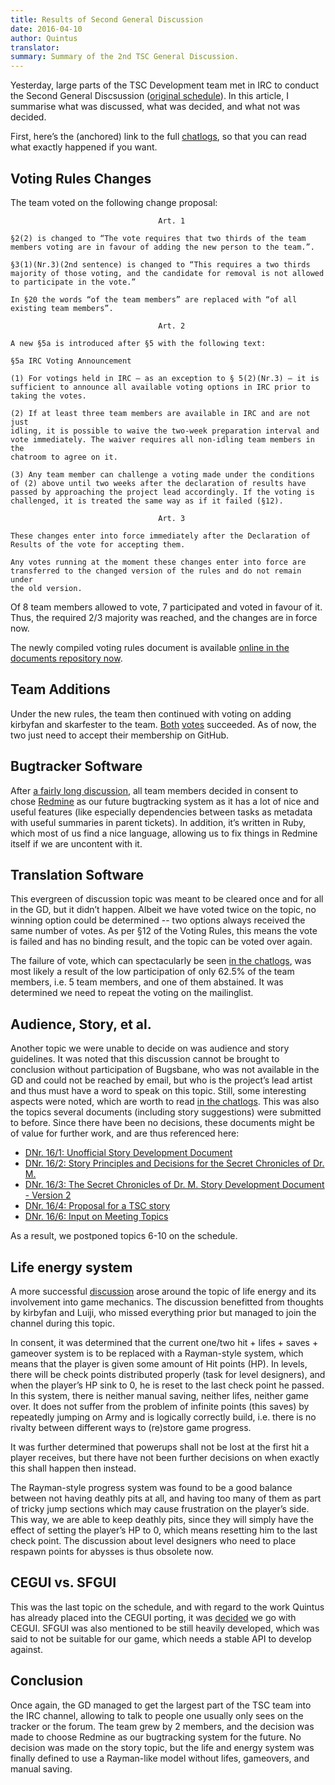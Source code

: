```yaml
---
title: Results of Second General Discussion
date: 2016-04-10
author: Quintus
translator:
summary: Summary of the 2nd TSC General Discussion.
---
```


Yesterday, large parts of the TSC Development team met in IRC to
conduct the Second General Discsussion ([original schedule][1]). In
this article, I summarise what was discussed, what was decided, and
what not was decided.

First, here’s the (anchored) link to the full [chatlogs][2], so that
you can read what exactly happened if you want.

Voting Rules Changes
--------------------

The team voted on the following change proposal:


~~~~~~~~~~~~~~~~~~~~~~~~~~~~~~
                                 Art. 1

§2(2) is changed to “The vote requires that two thirds of the team
members voting are in favour of adding the new person to the team.”.

§3(1)(Nr.3)(2nd sentence) is changed to “This requires a two thirds
majority of those voting, and the candidate for removal is not allowed
to participate in the vote.”

In §20 the words “of the team members” are replaced with “of all
existing team members”.

                                 Art. 2

A new §5a is introduced after §5 with the following text:

§5a IRC Voting Announcement

(1) For votings held in IRC — as an exception to § 5(2)(Nr.3) — it is
sufficient to announce all available voting options in IRC prior to
taking the votes.

(2) If at least three team members are available in IRC and are not just
idling, it is possible to waive the two-week preparation interval and
vote immediately. The waiver requires all non-idling team members in the
chatroom to agree on it.

(3) Any team member can challenge a voting made under the conditions
of (2) above until two weeks after the declaration of results have
passed by approaching the project lead accordingly. If the voting is
challenged, it is treated the same way as if it failed (§12).

                                 Art. 3

These changes enter into force immediately after the Declaration of
Results of the vote for accepting them.

Any votes running at the moment these changes enter into force are
transferred to the changed version of the rules and do not remain under
the old version.
~~~~~~~~~~~~~~~~~~~~~~~~~~~~~~

Of 8 team members allowed to vote, 7 participated and voted in favour
of it. Thus, the required 2/3 majority was reached, and the changes are
in force now.

The newly compiled voting rules document is available [online in the
documents repository now][3].

Team Additions
--------------

Under the new rules, the team then continued with voting on adding
kirbyfan and skarfester to the team. [Both][4] [votes][5]
succeeded. As of now, the two just need to accept their membership on
GitHub.

Bugtracker Software
-------------------

After [a fairly long discussion][7], all team members decided in consent to
chose [Redmine][6] as our future bugtracking system as it has a lot of
nice and useful features (like especially dependencies between tasks
as metadata with useful summaries in parent tickets). In addition, it’s written
in Ruby, which most of us find a nice language, allowing us to fix
things in Redmine itself if we are uncontent with it.

Translation Software
--------------------

This evergreen of discussion topic was meant to be cleared once and
for all in the GD, but it didn’t happen. Albeit we have voted twice on
the topic, no winning option could be determined -- two options always
received the same number of votes. As per §12 of the Voting Rules,
this means the vote is failed and has no binding result, and the topic
can be voted over again.

The failure of vote, which can spectacularly be seen [in the
chatlogs][8], was most likely a result of the low participation of
only 62.5% of the team members, i.e. 5 team members, and one of them
abstained. It was determined we need to repeat the voting on the
mailinglist.

Audience, Story, et al.
-----------------------

Another topic we were unable to decide on was audience and story
guidelines. It was noted that this discussion cannot be brought to
conclusion without participation of Bugsbane, who was not available in
the GD and could not be reached by email, but who is the project’s
lead artist and thus must have a word to speak on this topic. Still,
some interesting aspects were noted, which are worth to read [in the
chatlogs][9]. This was also the topics several documents (including
story suggestions) were submitted to before. Since there have been no
decisions, these documents might be of value for further work, and are
thus referenced here:

* [DNr. 16/1: Unofficial Story Development Document][12]
* [DNr. 16/2: Story Principles and Decisions for the Secret Chronicles
  of Dr. M.][13]
* [DNr. 16/3: The Secret Chronicles of Dr. M. Story Development
  Document - Version 2][14]
* [DNr. 16/4: Proposal for a TSC story][15]
* [DNr. 16/6: Input on Meeting Topics][16]

As a result, we postponed topics 6-10 on the schedule.

Life energy system
------------------

A more successful [discussion][10] arose around the topic of life
energy and its involvement into game mechanics. The discussion
benefitted from thoughts by kirbyfan and Luiji, who missed everything
prior but managed to join the channel during this topic.

In consent, it was determined that the current one/two hit + lifes +
saves + gameover system is to be replaced with a Rayman-style system,
which means that the player is given some amount of Hit points
(HP). In levels, there will be check points distributed properly (task
for level designers), and when the player’s HP sink to 0, he is reset
to the last check point he passed. In this system, there is neither
manual saving, neither lifes, neither game over. It does not suffer
from the problem of infinite points (this saves) by repeatedly jumping
on Army and is logically correctly build, i.e. there is no rivalty
between different ways to (re)store game progress.

It was further determined that powerups shall not be lost at the first
hit a player receives, but there have not been further decisions on
when exactly this shall happen then instead.

The Rayman-style progress system was found to be a good balance
between not having deathly pits at all, and having too many of them as
part of tricky jump sections which may cause frustration on the
player’s side. This way, we are able to keep deathly pits, since they
will simply have the effect of setting the player’s HP to 0, which
means resetting him to the last check point. The discussion about
level designers who need to place respawn points for abysses is thus
obsolete now.

CEGUI vs. SFGUI
---------------

This was the last topic on the schedule, and with regard to the work
Quintus has already placed into the CEGUI porting, it was [decided][11] we go
with CEGUI. SFGUI was also mentioned to be still heavily developed,
which was said to not be suitable for our game, which needs a stable
API to develop against.

Conclusion
----------

Once again, the GD managed to get the largest part of the TSC team
into the IRC channel, allowing to talk to people one usually only sees
on the tracker or the forum. The team grew by 2 members, and the
decision was made to choose Redmine as our bugtracking system for the
future. No decision was made on the story topic, but the life and
energy system was finally defined to use a Rayman-like model without
lifes, gameovers, and manual saving.

[1]: https://lists.secretchronicles.org/tsc-devel/2016/04/0000004.html
[2]: https://chatlogs.secretchronicles.org/htmllogs/2016-04-09.log.html#msg-2016-04-09T17:13:07+00:00
[3]: https://github.com/Secretchronicles/documents/raw/master/votingrules/votingrules-2016-04-09.pdf
[4]: https://github.com/Secretchronicles/documents/blob/master/votes/004.md
[5]: https://github.com/Secretchronicles/documents/blob/master/votes/005.md
[6]: https://www.redmine.org/
[7]: https://chatlogs.secretchronicles.org/htmllogs/2016-04-09.log.html#msg-2016-04-09T17:40:52+00:00
[8]: https://chatlogs.secretchronicles.org/htmllogs/2016-04-09.log.html#msg-2016-04-09T18:16:08+00:00
[9]: https://chatlogs.secretchronicles.org/htmllogs/2016-04-09.log.html#msg-2016-04-09T19:07:40+00:00
[10]: https://chatlogs.secretchronicles.org/htmllogs/2016-04-09.log.html#msg-2016-04-09T19:47:28+00:00
[11]: https://chatlogs.secretchronicles.org/htmllogs/2016-04-09.log.html#msg-2016-04-09T21:00:11+00:00
[12]: https://github.com/Secretchronicles/documents/raw/master/gd/documents/pdf/16-001.pdf
[13]: https://github.com/Secretchronicles/documents/raw/master/gd/documents/pdf/16-002.pdf
[14]: https://github.com/Secretchronicles/documents/raw/master/gd/documents/pdf/16-003.pdf
[15]: https://github.com/Secretchronicles/documents/raw/master/gd/documents/pdf/16-004.pdf
[16]: https://github.com/Secretchronicles/documents/raw/master/gd/documents/pdf/16-006.pdf
